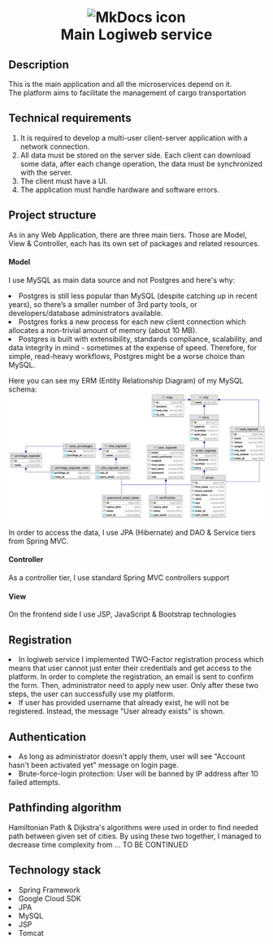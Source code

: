 <h1 align="center">
<img src="https://dwglogo.com/wp-content/uploads/2017/12/Spring_Framework_logo_01.png" alt="MkDocs icon" width="170">
<br>Main Logiweb service
</h1>

## Description

<p>
This is the main application and all the microservices depend on it.
<br>
The platform aims to facilitate the management of cargo transportation
</p>

<!-- https://shields.io/ -->

## Technical requirements
<ol>
<li>It is required to develop a multi-user client-server application with a network connection.</li>
<li>All data must be stored on the server side. Each client can download some data, after each change operation, the data must be synchronized with the server.</li>
<li>The client must have a UI.</li>
<li>The application must handle hardware and software errors.</li>
</ol>

## Project structure

As in any Web Application, there are three main tiers. 
Those are Model, View & Controller, each has its own set of packages and related resources.

#### Model
I use MySQL as main data source and not Postgres and here's why:<br>
<dl>
<li>Postgres is still less popular than MySQL (despite catching up in recent years), 
so there’s a smaller number of 3rd party tools, or developers/database administrators available.</li>
<li>Postgres forks a new process for each new client connection which allocates 
a non-trivial amount of memory (about 10 MB).</li>
<li>Postgres is built with extensibility, standards compliance, scalability, and data integrity in mind - 
sometimes at the expense of speed. Therefore, for simple, read-heavy workflows, 
Postgres might be a worse choice than MySQL.</li>
</dl>

Here you can see my ERM (Entity Relationship Diagram) of my MySQL schema:
![img.png](img.png)

In order to access the data, I use JPA (Hibernate) and DAO & Service tiers from Spring MVC.
#### Controller

As a controller tier, I use standard Spring MVC controllers support

#### View

On the frontend side I use JSP, JavaScript & Bootstrap technologies

## Registration

<dl>
<li>In logiweb service I implemented TWO-Factor registration process which means that user cannot 
just enter their credentials and get access to the platform. In order to complete the registration, 
an email is sent to confirm the form. Then, administrator need to apply new user. 
Only after these two steps, the user can successfully use my platform.</li>
<li>If user has provided username that already exist, he will not be registered. 
Instead, the message "User already exists" is shown.</li>
</dl>

## Authentication

<dl>
<li>As long as administrator doesn't apply them, user will see "Account hasn't been activated yet" 
message on login page.</li>
<li>Brute-force-login protection: User will be banned by IP address after 10 failed attempts.</li>
</dl>

## Pathfinding algorithm

Hamiltonian Path & Dijkstra's algorithms were used in order to find needed path between given set of cities.
By using these two together, I managed to decrease time complexity from ... TO BE CONTINUED


## Technology stack
<dl>
<li>Spring Framework</li>
<li>Google Cloud SDK</li>
<li>JPA</li>
<li>MySQL</li>
<li>JSP</li>
<li>Tomcat</li>
</dl>

